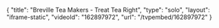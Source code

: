 {
    "title": "Breville Tea Makers - Treat Tea Right",
    "type": "solo",
    "layout": "iframe-static",
    "videoId": "162897972",
    "url": "\/tvpembed\/162897972"
}